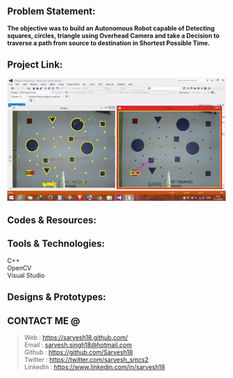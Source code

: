 Problem Statement:
------------------
**The objective was to build an Autonomous Robot capable of Detecting squares, circles, triangle using Overhead Camera and take a Decision to traverse a path from source to destination in Shortest Possible Time.**


Project Link:
-------------
![Drishti](https://github.com/Sarvesh18/Image-Processing/blob/master/Drishti%20(Genero15)/Drishti_.png)


Codes & Resources:
------------------


Tools & Technologies:
---------------------
C++ <br>
OpenCV <br>
Visual Studio <br>


Designs & Prototypes:
---------------------


CONTACT ME @ 
------------
>Web : https://sarvesh18.github.com/ <br>
>Email : sarvesh.singh18@hotmail.com <br/>
>Github : https://github.com/Sarvesh18 <br/>
>Twitter : https://twitter.com/sarvesh_smcs2 <br/>
>LinkedIn : https://www.linkedin.com/in/sarvesh18 <br/>
